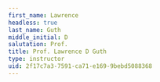```yaml
---
first_name: Lawrence
headless: true
last_name: Guth
middle_initial: D
salutation: Prof.
title: Prof. Lawrence D Guth
type: instructor
uid: 2f17c7a3-7591-ca71-e169-9bebd5088368
---
```

